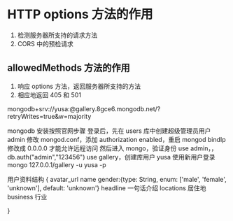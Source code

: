 # HTTP options 方法的作用

1. 检测服务器所支持的请求方法
1. CORS 中的预检请求

## allowedMethods 方法的作用

1. 响应 options 方法，返回服务器所支持的方法
1. 相应地返回 405 和 501

mongodb+srv://yusa:<password>@gallery.8gce6.mongodb.net/<dbname>?retryWrites=true&w=majority

mongodb 安装按照官网步骤
登录后，先在 users 库中创建超级管理员用户 admin
修改 mongod.conf，添加 authorization enabled，重启 mongod
bindIp 修改成 0.0.0.0 才能允许远程访问
然后进入 mongo，验证身份 use admin，， db.auth("admin","123456")
use gallery，创建库用户 yusa
使用新用户登录 mongo 127.0.0.1/gallery -u yusa -p

用户资料结构
{
avatar_url
name
gender:{type: String, enum: ['male', 'female', 'unknown'], default: 'unknown'}
headline 一句话介绍
locations 居住地
business 行业

}
